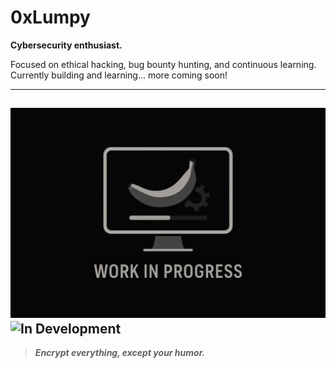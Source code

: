 # 0xLumpy

**Cybersecurity enthusiast.**  

Focused on ethical hacking, bug bounty hunting, and continuous learning.  
Currently building and learning... more coming soon!

---
![Work In Progress](/assets/work_in_progress.PNG)
![In Development](https://img.shields.io/badge/Status-Under%20Construction-orange)
---
> **_Encrypt everything, except your humor._**
<!--
**0xLumpy/0xLumpy** is a ✨ _special_ ✨ repository because its `README.md` (this file) appears on your GitHub profile.
<img src="/assets/work_in_progress.PNG" width="600px"> 
Here are some ideas to get you started:

- 🔭 I’m currently working on ...
- 🌱 I’m currently learning ...
- 👯 I’m looking to collaborate on ...
- 🤔 I’m looking for help with ...
- 💬 Ask me about ...
- 📫 How to reach me: ...
- 😄 Pronouns: ...
- ⚡ Fun fact: ...
-->
